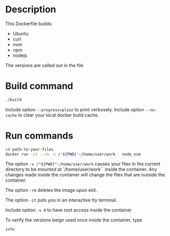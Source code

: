 # Description 

This Dockerfile builds: 
- Ubuntu 
- curl
- nvm
- npm
- nodejs

The versions are called out in the file

# Build command
```bash 
./build 
```
Include option `--progress=plain` to print verbosely.
Include option `--no-cache` to clear your local docker build cache.

# Run commands


```bash
cd path-to-your-files
docker run -it --rm -v /"${PWD}":/home/user/work   node_nvm
```

The option `-v /"${PWD}":/home/user/work` causes your files in the current directory to be *mounted* at `/home/user/work`` inside the container. Any changes made inside the container will change the files that are outside the container.

The option `-rm` deletes the image upon exit.

The option `-it` puts you in an interactive tty terminal.

Include option `-u 0` to have root access inside the container


To verify the versions beign used once inside the container, type

```bash
info
```



